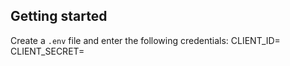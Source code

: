 ## Getting started

Create a `.env` file and enter the following credentials:
CLIENT_ID=
CLIENT_SECRET=
